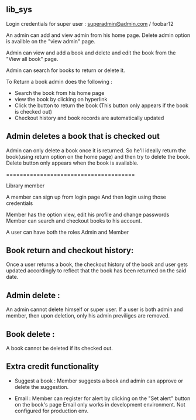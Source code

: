 lib_sys
-------
Login credentials for super user :
superadmin@admin.com / foobar12

An admin can add and view admin from his home page. 
Delete admin option is availble on the "view admin" page.

Admin can view and add a book and delete and edit the book from the "View all book" page.

Admin can search for books to return or delete it.

To Return a book admin does the following :
* Search the book from his home page
* view the book by clicking on hyperlink
* Click the button to return the book (This button only appears if the book is checked out)
* Checkout history and book records are automatically updated

Admin deletes a book that is checked out
------------------
Admin can only delete a book once it is returned. So he'll ideally return the book(using return option on the home page) and then try to delete the book. Delete button only appears when the book is available.


======================================

Library member

A member can sign up from login page
And then login using those credentials

Member has the option view, edit his profile and change passwords
Member can search and checkout books to his account.

A user can have both the roles Admin and Member

Book return and checkout history:
---------------------------------
Once a user returns a book, the checkout history of the book and user gets updated accordingly to reflect that the book  has been returned on the said date.

Admin delete : 
------------
An admin cannot delete himself or super user. 
If a user is both admin and member, then upon deletion, only his admin previliges are removed.

Book delete :
------------
A book cannot be deleted if its checked out.

Extra credit functionality
--------------------------

* Suggest a book : Member suggests a book and admin can approve or delete the suggestion.

* Email : Member can register for alert by clicking on the "Set alert" button on the book's page
		  Email only works in development environment. Not configured for production env.
